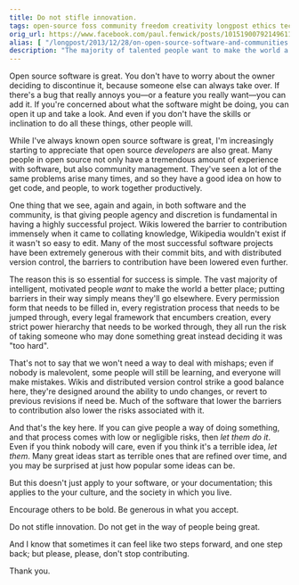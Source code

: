```yaml
---
title: Do not stifle innovation.
tags: open-source foss community freedom creativity longpost ethics tech innovation
orig_url: https://www.facebook.com/paul.fenwick/posts/10151900792149611
alias: [ "/longpost/2013/12/28/on-open-source-software-and-communities.html", "/ethics/2013/12/28/on-open-source-software-and-communities.html" ]
description: "The majority of talented people want to make the world a better place, and yet we put tremendous barriers up to stop them."
---
```


Open source software is great. You don't have to worry about the owner deciding
to discontinue it, because someone else can always take over. If there's a bug
that really annoys you—or a feature you really want—you can add it. If you're
concerned about what the software might be doing, you can open it up and take a
look. And even if you don't have the skills or inclination to do all these
things, other people will.

While I've always known open source software is great, I'm increasingly
starting to appreciate that open source *developers* are also great. Many
people in open source not only have a tremendous amount of experience with
software, but also community management. They've seen a lot of the same
problems arise many times, and so they have a good idea on how to get code, and
people, to work together productively.

<!--more-->

One thing that we see, again and again, in both software and the community, is
that giving people agency and discretion is fundamental in having a highly
successful project. Wikis lowered the barrier to contribution immensely when it
came to collating knowledge, Wikipedia wouldn't exist if it wasn't so easy to
edit. Many of the most successful software projects have been extremely
generous with their commit bits, and with distributed version control, the
barriers to contribution have been lowered even further.

The reason this is so essential for success is simple. The vast majority of
intelligent, motivated people *want* to make the world a better place; putting
barriers in their way simply means they'll go elsewhere. Every permission form
that needs to be filled in, every registration process that needs to be jumped
through, every legal framework that encumbers creation, every strict power
hierarchy that needs to be worked through, they all run the risk of taking
someone who may done something great instead deciding it was "too hard".

That's not to say that we won't need a way to deal with mishaps; even if nobody
is malevolent, some people will still be learning, and everyone will make
mistakes. Wikis and distributed version control strike a good balance here,
they're designed around the ability to undo changes, or revert to previous
revisions if need be. Much of the software that lower the barriers to
contribution also lower the risks associated with it.

And that's the key here. If you can give people a way of doing something, and
that process comes with low or negligible risks, then *let them do it*. Even if
you think nobody will care, even if you think it's a terrible idea, *let them*.
Many great ideas start as terrible ones that are refined over time, and you may
be surprised at just how popular some ideas can be.

But this doesn't just apply to your software, or your documentation; this
applies to the your culture, and the society in which you live.

Encourage others to be bold. Be generous in what you accept.

Do not stifle innovation. Do not get in the way of people being great.

And I know that sometimes it can feel like two steps forward, and one step
back; but please, please, don't stop contributing.

Thank you.
